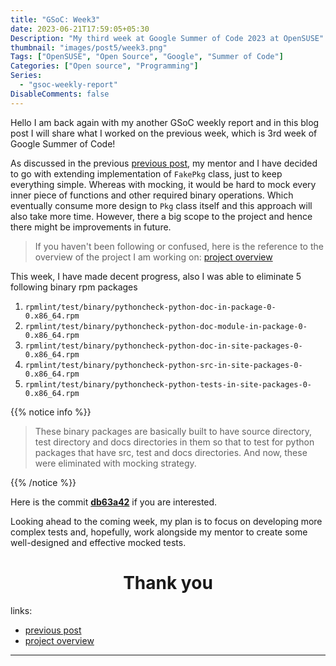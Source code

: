 ```yaml
---
title: "GSoC: Week3"
date: 2023-06-21T17:59:05+05:30
Description: "My third week at Google Summer of Code 2023 at OpenSUSE"
thumbnail: "images/post5/week3.png"
Tags: ["OpenSUSE", "Open Source", "Google", "Summer of Code"]
Categories: ["Open source", "Programming"]
Series:
  - "gsoc-weekly-report"
DisableComments: false
---
```


Hello I am back again with my another GSoC weekly report and in this blog post I will share what I worked on the previous week, which is 3rd week of Google Summer of Code!

As discussed in the previous [previous post], my mentor and I have decided to go with extending implementation of `FakePkg` class, just to keep everything simple. Whereas with mocking, it would be hard to mock every inner piece of functions and other required binary operations. Which eventually consume more design to `Pkg` class itself and this approach will also take more time. However, there a big scope to the project and hence there might be improvements in future.

[previous post]: /post/week2-at-gsoc/

> If you haven't been following or confused, here is the reference to the overview of the project I am working on: [project overview]

[project overview]: https://github.com/openSUSE/mentoring/issues/189

This week, I have made decent progress, also I was able to eliminate 5 following binary rpm packages

1. `rpmlint/test/binary/pythoncheck-python-doc-in-package-0-0.x86_64.rpm`
2. `rpmlint/test/binary/pythoncheck-python-doc-module-in-package-0-0.x86_64.rpm`
3. `rpmlint/test/binary/pythoncheck-python-doc-in-site-packages-0-0.x86_64.rpm`
4. `rpmlint/test/binary/pythoncheck-python-src-in-site-packages-0-0.x86_64.rpm`
5. `rpmlint/test/binary/pythoncheck-python-tests-in-site-packages-0-0.x86_64.rpm`

{{% notice info %}}

> These binary packages are basically built to have source directory, test directory and docs directories in them so that to test for python packages that have src, test and docs directories. And now, these were eliminated with mocking strategy.

{{% /notice %}}

Here is the commit **[db63a42](https://github.com/afrid18/rpmlint/commit/db63a4226b2fc50e169dca348fb5aa9a256fccc9)** if you are interested.

Looking ahead to the coming week, my plan is to focus on developing more complex tests and, hopefully, work alongside my mentor to create some well-designed and effective mocked tests.

<h1 align="center"> Thank you </h1>

links:
- [previous post]
- [project overview]

---
